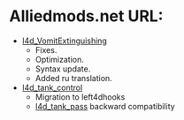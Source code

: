 # Alliedmods.net URL:  
- [l4d_VomitExtinguishing](https://forums.alliedmods.net/showpost.php?p=2715357&postcount=64)
  - Fixes.
  - Optimization.
  - Syntax update.
  - Added ru translation.
- [l4d_tank_control](https://github.com/alexberriman/l4d2-plugins/tree/master/l4d_tank_control)  
  - Migration to left4dhooks
  - [l4d_tank_pass](https://forums.alliedmods.net/showthread.php?p=2712082) backward compatibility